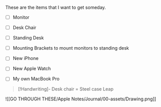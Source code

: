 These are the items that I want to get someday.
- [ ] Monitor
- [ ] Desk Chair
- [ ] Standing Desk
- [ ] Mounting Brackets to mount monitors to standing desk
- [ ] New iPhone
- [ ] New Apple Watch
- [ ] My own MacBook Pro


> [!Handwriting]-
> Desk chair = Steel case Leap
> 
![[GO THROUGH THESE/Apple Notes/Journal/00-assets/Drawing.png]]
